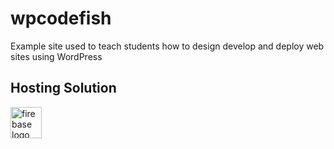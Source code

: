 # wpcodefish
Example site used to teach students how to design develop and deploy web sites using WordPress

## Hosting Solution
<img   src="https://firebase.google.com/downloads/brand-guidelines/SVG/logo-built_black.svg" height="50" alt="firebase logo"/>
